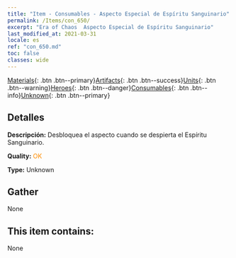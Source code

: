 ```yaml
---
title: "Item - Consumables - Aspecto Especial de Espíritu Sanguinario"
permalink: /Items/con_650/
excerpt: "Era of Chaos  Aspecto Especial de Espíritu Sanguinario"
last_modified_at: 2021-03-31
locale: es
ref: "con_650.md"
toc: false
classes: wide
---
```

 [Materials](/es/Items/){: .btn .btn--primary}[Artifacts](/es/Items/Artifacts/){: .btn .btn--success}[Units](/es/Items/Units/){: .btn .btn--warning}[Heroes](/es/Items/Heroes/){: .btn .btn--danger}[Consumables](/es/Items/Consumables/){: .btn .btn--info}[Unknown](/es/Items/Unknown/){: .btn .btn--primary}

## Detalles
 **Descripción:** Desbloquea el aspecto cuando se despierta el Espíritu Sanguinario.

 **Quality:** <span style="color: #FF8C00">OK</span>

 **Type:** Unknown

## Gather

  None

## This item contains:

  None

